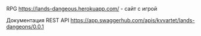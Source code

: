 RPG
https://lands-dangeous.herokuapp.com/ - сайт с игрой

Документация  REST API
https://app.swaggerhub.com/apis/kvvartet/lands-dangeons/0.0.1
